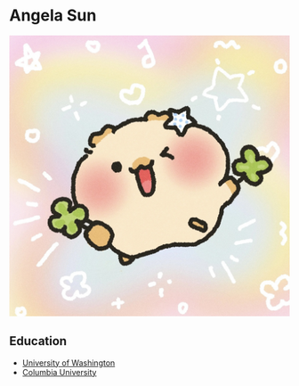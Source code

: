 # Angela Sun

![Image](photo.jpg)

## Education

- [University of Washington](https://www.washington.edu)
- [Columbia University](https://www.columbia.edu)
